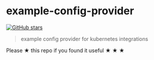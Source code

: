 # example-config-provider

[![GitHub stars](https://img.shields.io/github/stars/clayrisser/example-config-provider.svg?style=social&label=Stars)](https://github.com/clayrisser/example-config-provider)

> example config provider for kubernetes integrations

Please ★ this repo if you found it useful ★ ★ ★
